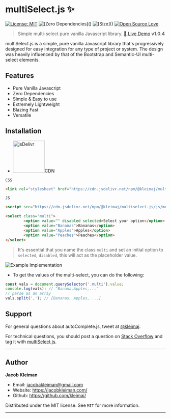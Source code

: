 # multiSelect.js :sparkles:

[![License: MIT](https://img.shields.io/badge/License-MIT-yellow.svg)](https://opensource.org/licenses/MIT)
![\[Zero Dependencies\]()](https://img.shields.io/badge/Dependencies-0-blue.svg)
![\[Size\]()](https://img.shields.io/badge/Size-7%20KB-green.svg)
[![Open Source Love](https://badges.frapsoft.com/os/v1/open-source.svg?v=103)](https://github.com/TarekRaafat/autoComplete.js)



> Simple multi-select pure vanilla Javascript library. <a href="https://codepen.io/kleimaj/pen/mdEWVGb" target="\_blank">:rocket: Live Demo</a> **v1.0.4**

multiSelect.js is a simple, pure vanilla Javascript library that's progressively designed for easy integration for any type of project or system. The design was heavily influenced by that of the Bootstrap and Semantic-UI multi-select elements.

## Features

-   Pure Vanilla Javascript
-   Zero Dependencies
-   Simple & Easy to use
-   Extremely Lightweight
-   Blazing Fast
-   Versatile


## Installation

-   <img src="https://www.jsdelivr.com/img/logo@2x.png" alt="jsDelivr" width="100px">CDN

`CSS`

```html
<link rel="stylesheet" href="https://cdn.jsdelivr.net/npm/@kleimaj/multiselect.js/css/style.min.css">
```

`JS`

```html
<script src="https://cdn.jsdelivr.net/npm/@kleimaj/multiselect.js/js/multiselect.min.js"></script>
```

```html
<select class="multi">
        <option value="" disabled selected>Select your option</option>
        <option value="Bananas">Bananas</option>
        <option value="Apples">Apples</option>
        <option value="Peaches">Peaches</option>
</select>
```

> It's essential that you name the class `multi` and set an initial option to `selected`, `disabled`, this will act as the placeholder value.

<img src="https://i.imgur.com/TdH3u2P.png" alt="Example Implementation"/>

* To get the values of the multi-select, you can do the following:
```javascript
const vals = document.querySelector('.multi').value;
console.log(vals); // "Banana,Apples,..."
// parse as an array
vals.split(','); // [Bananas, Apples, ...]
```

## Support

For general questions about autoComplete.js, tweet at [@kleimaj].

For technical questions, you should post a question on [Stack Overflow] and tag
it with [multiSelect.js][so tag].

<!-- section links -->

[stack overflow]: https://stackoverflow.com/

[@kleimaj]: https://twitter.com/kleimaj

[so tag]: https://stackoverflow.com/questions/tagged/multiSelect.js

* * *

## Author

**Jacob Kleiman**

-   Email: jacobakleiman@gmail.com
-   Website: <https://jacobkleiman.com/>
-   Github: <https://github.com/kleimaj/>

Distributed under the MIT license. See `MIT` for more information.

* * *
